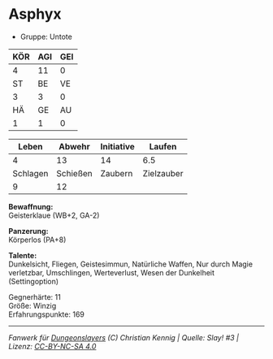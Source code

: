 # Asphyx  
- Gruppe: Untote  

| KÖR | AGI | GEI |  
| --- | --- | --- |  
| 4   | 11  | 0   |
| ST  | BE  | VE  |  
| 3   | 3   | 0   |
| HÄ  | GE  | AU  |  
| 1   | 1   | 0   |


| Leben    | Abwehr   | Initiative | Laufen     |
| -------- | -------- | ---------- | ---------- |
| 4        | 13       | 14         | 6.5        |
| Schlagen | Schießen | Zaubern    | Zielzauber |
| 9        | 12       |            |            |

**Bewaffnung:**  
Geisterklaue (WB+2, GA-2)

**Panzerung:**  
Körperlos (PA+8)

**Talente:**  
Dunkelsicht, Fliegen, Geistesimmun, Natürliche Waffen, Nur durch Magie verletzbar, Umschlingen, Werteverlust, Wesen der Dunkelheit (Settingoption)

Gegnerhärte: 11  
Größe: Winzig  
Erfahrungspunkte: 169  



___
*Fanwerk für [Dungeonslayers](https://www.dungeonslayers.net/) (C) Christian Kennig | Quelle: Slay! #3 | Lizenz: [CC-BY-NC-SA 4.0](https://creativecommons.org/licenses/by-nc-sa/4.0/deed.de)*